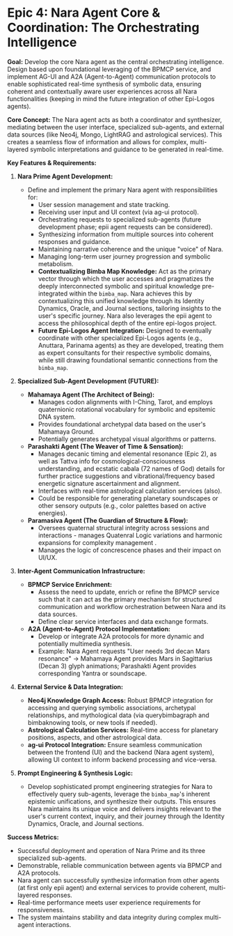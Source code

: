 # Epic 4: Nara Agent Core & Coordination: The Orchestrating Intelligence

**Goal:** Develop the core Nara agent as the central orchestrating intelligence. Design based upon foundational leveraging of the BPMCP service, and implement AG-UI and A2A (Agent-to-Agent) communication protocols to enable sophisticated real-time synthesis of symbolic data, ensuring coherent and contextually aware user experiences across all Nara functionalities (keeping in mind the future integration of other Epi-Logos agents).

**Core Concept:** The Nara agent acts as both a coordinator and synthesizer, mediating between the user interface, specialized sub-agents, and external data sources (like Neo4j, Mongo, LightRAG and astrological services). This creates a seamless flow of information and allows for complex, multi-layered symbolic interpretations and guidance to be generated in real-time.

**Key Features & Requirements:**

1.  **Nara Prime Agent Development:**
    *   Define and implement the primary Nara agent with responsibilities for:
        *   User session management and state tracking.
        *   Receiving user input and UI context (via ag-ui protocol).
        *   Orchestrating requests to specialized sub-agents (future development phase; epii agent requests can be considered).
        *   Synthesizing information from multiple sources into coherent responses and guidance.
        *   Maintaining narrative coherence and the unique "voice" of Nara.
        *   Managing long-term user journey progression and symbolic metabolism.
        *   **Contextualizing Bimba Map Knowledge:** Act as the primary vector through which the user accesses and pragmatizes the deeply interconnected symbolic and spiritual knowledge pre-integrated within the `bimba_map`. Nara achieves this by contextualizing this unified knowledge through its Identity Dynamics, Oracle, and Journal sections, tailoring insights to the user's specific journey. Nara also leverages the epii agent to access the philosophical depth of the entire epi-logos project.
        *   **Future Epi-Logos Agent Integration:** Designed to eventually coordinate with other specialized Epi-Logos agents (e.g., Anuttara, Parinama agents) as they are developed, treating them as expert consultants for their respective symbolic domains, while still drawing foundational semantic connections from the `bimba_map`.

2.  **Specialized Sub-Agent Development (FUTURE):**
    *   **Mahamaya Agent (The Architect of Being):**
        *   Manages codon alignments with I-Ching, Tarot, and employs quaternionic rotational vocabulary for symbolic and epsitemic DNA system.
        *   Provides foundational archetypal data based on the user's Mahamaya Ground.
        *   Potentially generates archetypal visual algorithms or patterns.
    *   **Parashakti Agent (The Weaver of Time & Sensation):**
        *   Manages decanic timing and elemental resonance (Epic 2), as well as Tattva info for cosmological-consciousness understanding, and ecstatic cabala (72 names of God) details for further practice suggestions and vibrational/frequency based energetic signature ascertainment and alignment.
        *   Interfaces with real-time astrological calculation services (also).
        *   Could be responsible for generating planetary soundscapes or other sensory outputs (e.g., color palettes based on active energies).
    *   **Paramasiva Agent (The Guardian of Structure & Flow):**
        *   Oversees quaternal structural integrity across sessions and interactions - manages Quatenral Logic variations and harmonic expansions for complexity management .
        *   Manages the logic of concrescence phases and their impact on UI/UX.

3.  **Inter-Agent Communication Infrastructure:**
    *   **BPMCP Service Enrichment:**
        *   Assess the need to update, enrich or refine  the BPMCP service such that it can act as the primary mechanism for structured communication and workflow orchestration between Nara and its data sources.
        *   Define clear service interfaces and data exchange formats.
    *   **A2A (Agent-to-Agent) Protocol Implementation:**
        *   Develop or integrate A2A protocols for more dynamic and potentially multimedia synthesis.
        *   Example: Nara Agent requests "User needs 3rd decan Mars resonance" → Mahamaya Agent provides Mars in Sagittarius (Decan 3) glyph animations; Parashakti Agent provides corresponding Yantra or soundscape.

4.  **External Service & Data Integration:**
    *   **Neo4j Knowledge Graph Access:** Robust BPMCP integration for accessing and querying symbolic associations, archetypal relationships, and mythological data (via querybimbagraph and bimbaknowing tools, or new tools if needed).
    *   **Astrological Calculation Services:** Real-time access for planetary positions, aspects, and other astrological data.
    *   **ag-ui Protocol Integration:** Ensure seamless communication between the frontend (UI) and the backend (Nara agent system), allowing UI context to inform backend processing and vice-versa.

5.  **Prompt Engineering & Synthesis Logic:**
    *   Develop sophisticated prompt engineering strategies for Nara to effectively query sub-agents, leverage the `bimba_map`'s inherent epistemic unifications, and synthesize their outputs. This ensures Nara maintains its unique voice and delivers insights relevant to the user's current context, inquiry, and their journey through the Identity Dynamics, Oracle, and Journal sections.

**Success Metrics:**
*   Successful deployment and operation of Nara Prime and its three specialized sub-agents.
*   Demonstrable, reliable communication between agents via BPMCP and A2A protocols.
*   Nara agent can successfully synthesize information from other agents (at first only epii agent) and external services to provide coherent, multi-layered responses.
*   Real-time performance meets user experience requirements for responsiveness.
*   The system maintains stability and data integrity during complex multi-agent interactions.